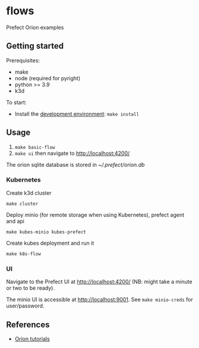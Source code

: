 # flows

Prefect Orion examples

## Getting started

Prerequisites:

- make
- node (required for pyright)
- python >= 3.9
- k3d

To start:

- Install the [development environment](CONTRIBUTING.md#Development-environment): `make install`

## Usage

1. `make basic-flow`
1. `make ui` then navigate to [http://localhost:4200/](http://localhost:4200/)

The orion sqlite database is stored in _~/.prefect/orion.db_

### Kubernetes

Create k3d cluster

```
make cluster
```

Deploy minio (for remote storage when using Kubernetes), prefect agent and api

```
make kubes-minio kubes-prefect
```

Create kubes deployment and run it

```
make k8s-flow
```

### UI

Navigate to the Prefect UI at [http://localhost:4200/](http://localhost:4200/) (NB: might take a minute or two to be ready).

The minio UI is accessible at [http://localhost:9001](http://localhost:9001). See `make minio-creds` for user/password.

## References

- [Orion tutorials](https://orion-docs.prefect.io/tutorials/first-steps/)
